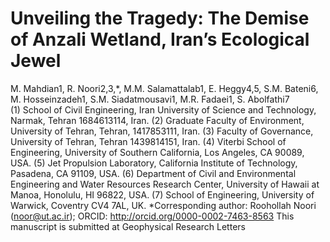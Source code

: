 # Unveiling the Tragedy: The Demise of Anzali Wetland, Iran’s Ecological Jewel 
M. Mahdian1, R. Noori2,3,*, M.M. Salamattalab1, E. Heggy4,5, S.M. Bateni6, M. Hosseinzadeh1, S.M. Siadatmousavi1, M.R. Fadaei1, S. Abolfathi7  
(1) School of Civil Engineering, Iran University of Science and Technology, Narmak, Tehran 1684613114, Iran.
(2) Graduate Faculty of Environment, University of Tehran, Tehran, 1417853111, Iran.
(3) Faculty of Governance, University of Tehran, Tehran 1439814151, Iran.
(4) Viterbi School of Engineering, University of Southern California, Los Angeles, CA 90089, USA.
(5) Jet Propulsion Laboratory, California Institute of Technology, Pasadena, CA 91109, USA.
(6) Department of Civil and Environmental Engineering and Water Resources Research Center, University of Hawaii at Manoa, Honolulu, HI 96822, USA.
(7) School of Engineering, University of Warwick, Coventry CV4 7AL, UK.
*Corresponding author: Roohollah Noori (noor@ut.ac.ir); ORCID: http://orcid.org/0000-0002-7463-8563
This manuscript is submitted at Geophysical Research Letters
